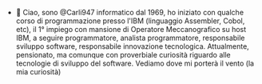 - 👋 Ciao, sono @Carli947
informatico dal 1969,
ho iniziato  con qualche corso di programmazione presso l'IBM (linguaggio Assembler, Cobol, etc),
il 1° impiego con mansione di Operatore Meccanografico su host IBM,
a seguire programmatore, analista programmatore, responsabile sviluppo software, responsabile innovazione tecnologica.
Attualmente, pensionato, ma comunque con  proverbiale curiosità riguardo alle tecnologie di sviluppo del software.
Vediamo dove mi porterà il vento (la mia curiosità)
